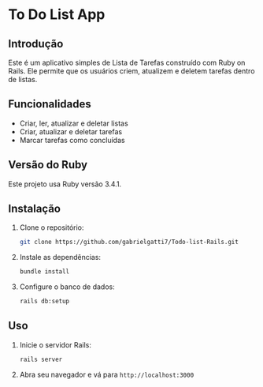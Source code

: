 # To Do List App

## Introdução

Este é um aplicativo simples de Lista de Tarefas construído com Ruby on Rails. Ele permite que os usuários criem, atualizem e deletem tarefas dentro de listas.

## Funcionalidades

- Criar, ler, atualizar e deletar listas
- Criar, atualizar e deletar tarefas
- Marcar tarefas como concluídas

## Versão do Ruby

Este projeto usa Ruby versão 3.4.1.

## Instalação

1. Clone o repositório:
    ```sh
    git clone https://github.com/gabrielgatti7/Todo-list-Rails.git
    ```
2. Instale as dependências:
    ```sh
    bundle install
    ```
3. Configure o banco de dados:
    ```sh
    rails db:setup
    ```

## Uso

1. Inicie o servidor Rails:
    ```sh
    rails server
    ```
2. Abra seu navegador e vá para `http://localhost:3000`